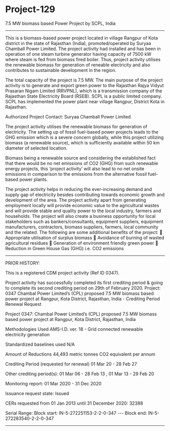 # Project-129
7.5 MW biomass based Power Project by SCPL, India
______________________________
This is a biomass-based power project located in village Rangpur of Kota district in the state of Rajasthan (India), promoted/operated by Suryaa Chamball Power Limited. The project activity had installed and has been in operation of one steam turbine generator having capacity of 7500 kW where steam is fed from biomass fired boiler. Thus, project activity utilises the renewable biomass for generation of reneable electricity and also contributes to sustainable development in the region.

The total capacity of the project is 7.5 MW. The main purpose of the project activity is to generate
and export green power to the Rajasthan Rajya Vidyut Prasaran Nigam Limited (RRVPNL), which
is a transmission company of the Rajasthan State Electricity Board (RSEB). SCPL is a public
limited company. SCPL has implemented the power plant near village Rangpur, District Kota in
Rajasthan.

Authorized Project Contact: Suryaa Chamball Power Limited

The project activity utilises the renewable biomass for generation of electricity. The setting up of
fossil fuel-based power projects leads to the GHG emission which is a severe concern globally,
while this project utilizing biomass (a renewable source), which is sufficiently available within 50 km
diameter of selected location.

Biomass being a renewable source and considering the established fact that there would be no net
emissions of CO2 (GHG) from such renewable energy projects, this ‘project activity’ will also lead
to no net onsite emissions in comparison to the emissions from the alternative fossil fuel-based
power plants.

The project activity helps in reducing the ever-increasing demand and supply gap of electricity
besides contributing towards economic growth and development of the area. The project activity
apart from generating employment locally will provide economic value to the agricultural wastes
and will provide stable and quality power to the local industry, farmers and households. The project
will also create a business opportunity for local stakeholders such as bankers/consultants,
equipment suppliers, equipment manufacturers, contractors, biomass suppliers, farmers, local
community and the related. The following are some additional benefits of the project:
 Appropriate utilisation of surplus biomass
 Avoidance of burning of wasted agricultural residues
 Generation of environment friendly green power
 Reduction in Green House Gas (GHG) i.e. CO2 emissions
_________
PRIOR HISTORY:

This is a registered CDM project activity (Ref ID 0347). 

Project activity has successfully completed its first crediting period & going to complete its second crediting period on 29th of February 2020.
Project: 0347 Chambal Power Limited’s (CPL) proposed 7.5 MW biomass based power project at Rangpur, Kota District, Rajasthan, India - Crediting Period Renewal Request

Project	0347: Chambal Power Limited’s (CPL) proposed 7.5 MW biomass based power project at Rangpur, Kota District, Rajasthan, India

Methodologies Used	AMS-I.D. ver. 18 - Grid connected renewable electricity generation

Standardized baselines used	N/A

Amount of Reductions	44,493 metric tonnes CO2 equivalent per annum

Crediting Period (requested for renewal)	01 Mar 20 - 28 Feb 27

Other crediting period(s): 01 Mar 06 - 28 Feb 13 , 01 Mar 13 - 29 Feb 20

Monitoring report: 01 Mar 2020 - 31 Dec 2020

Issuance request state: Issued

CERs requested from 01 Jan 2013 until 31 December 2020: 32388

Serial Range: Block start: IN-5-272251153-2-2-0-347 ---  Block end: IN-5-272283540-2-2-0-347
_________________



